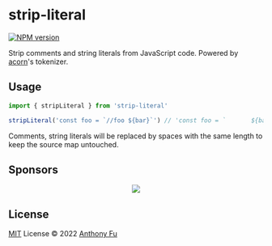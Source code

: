 # strip-literal

[![NPM version](https://img.shields.io/npm/v/strip-literal?color=a1b858&label=)](https://www.npmjs.com/package/strip-literal)

Strip comments and string literals from JavaScript code. Powered by [acorn](https://github.com/acornjs/acorn)'s tokenizer.

## Usage

<!-- eslint-disable no-template-curly-in-string -->

```ts
import { stripLiteral } from 'strip-literal'

stripLiteral('const foo = `//foo ${bar}`') // 'const foo = `       ${bar}`'
```

Comments, string literals will be replaced by spaces with the same length to keep the source map untouched.

## Sponsors

<p align="center">
  <a href="https://cdn.jsdelivr.net/gh/antfu/static/sponsors.svg">
    <img src='https://cdn.jsdelivr.net/gh/antfu/static/sponsors.svg'/>
  </a>
</p>

## License

[MIT](./LICENSE) License © 2022 [Anthony Fu](https://github.com/antfu)
